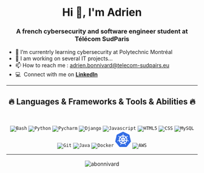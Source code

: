 <h1 align="center">Hi 👋, I'm Adrien</h1>
<h3 align="center">A french cybersecurity and software engineer student at Télécom SudParis</h3>


- 🌱 I’m currentrly learning cybersecurity at Polytechnic Montréal
- 🔭 I am working on several IT projects...
- 📫 How to reach me : adrien.bonnivard@telecom-sudpairs.eu
-  :computer: &nbsp;Connect with me on **[LinkedIn]**


<hr>
<h2 align="center">🔥 Languages & Frameworks & Tools & Abilities 🔥</h2>
<br>
<p align="center">
  <code><img title="Bash" height="40" src="https://github.com/yurijserrano/Github-Profile-Readme-Logos/blob/master/programming%20languages/bash.svg"></code>
  <code><img title="Python" height="40" src="https://raw.githubusercontent.com/yurijserrano/Github-Profile-Readme-Logos/f994c418a134b58c4aec11152f6a4a33fa89da26/programming%20languages/python.svg"></code>
   <code><img title="Pycharm" height="40" src="https://raw.githubusercontent.com/yurijserrano/Github-Profile-Readme-Logos/f994c418a134b58c4aec11152f6a4a33fa89da26/ides/pycharm.svg"></code>
  <code><img title="Django" height="40" src="https://github.com/yurijserrano/Github-Profile-Readme-Logos/blob/master/frameworks/django.svg"></code>
  <code><img title="Javascript" height="40" src="https://raw.githubusercontent.com/yurijserrano/Github-Profile-Readme-Logos/f994c418a134b58c4aec11152f6a4a33fa89da26/programming%20languages/javascript.svg"></code>
  <code><img title="HTML5" height="40" src="https://github.com/yurijserrano/Github-Profile-Readme-Logos/blob/master/others/html.svg"></code>
  <code><img title="CSS" height="40" src="https://github.com/yurijserrano/Github-Profile-Readme-Logos/blob/master/others/css.svg"></code>
  <code><img title="MySQL" height="40" src="https://github.com/yurijserrano/Github-Profile-Readme-Logos/blob/master/databases/mysql.svg"></code>
  <code><img title="Git" height="40" src="https://raw.githubusercontent.com/yurijserrano/Github-Profile-Readme-Logos/f994c418a134b58c4aec11152f6a4a33fa89da26/others/git.svg"></code>
  <code><img title="Java" height="40" src="https://github.com/yurijserrano/Github-Profile-Readme-Logos/blob/master/programming%20languages/java.svg"></code>
  <code><img title="Docker" height="40" src="https://github.com/yurijserrano/Github-Profile-Readme-Logos/blob/master/cloud/docker.svg"></code>
  <code><img title="Kubernetes" height="40" src="https://github.com/kubernetes/kubernetes/blob/master/logo/logo.svg"></code>
  <code><img title="AWS" height="40" src="https://github.com/yurijserrano/Github-Profile-Readme-Logos/blob/master/cloud/amazon.svg"></code>
</p>
<hr>



<p align="center">
  <img align="center" src="https://github-readme-stats.vercel.app/api/top-langs?username=abonnivard&show_icons=true&locale=en&layout=compact" alt="abonnivard" /></p>

[linkedin]: https://www.linkedin.com/in/adrien-bonnivard/ "Linkedin"
